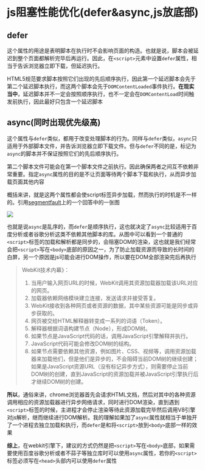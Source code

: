 # js阻塞性能优化(defer&async,js放底部)

## defer

这个属性的用途是表明脚本在执行时不会影响页面的构造。也就是说，脚本会被延迟到整个页面都解析完毕后再运行。因此，在`<script>`元素中设置`defer`属性，相当于告诉浏览器立即下载，但延迟执行。

HTML5规范要求脚本按照它们出现的先后顺序执行，因此第一个延迟脚本会先于第二个延迟脚本执行，而这两个脚本会先于`DOMContentLoaded`事件执行。**在现实当中**，延迟脚本并不一定会按照顺序执行，也不一定会在`DOMContentLoad`时间触发前执行，因此最好只包含一个延迟脚本

## async(同时出现优先级高)

这个属性与`defer`类似，都用于改变处理脚本的行为。同样与`defer`类似，`async`只适用于外部脚本文件，并告诉浏览器立即下载文件。但与`defer`不同的是，标记为`async`的脚本并不保证按照它们的先后顺序执行。

第二个脚本文件可能会在第一个脚本文件之前执行。因此确保两者之间互不依赖非常重要。指定`async`属性的目的是不让页面等待两个脚本下载和执行，从而异步加载页面其他内容

概括来讲，就是这两个属性都会使script标签异步加载，然而执行的时机是不一样的。引用[segmentfault](https://segmentfault.com/q/1010000000640869)上的一个回答中的一张图

![](/home/xsh/桌面/markdown/imgs/1443517782-57c6928b20b56_articlex.jpeg)

也就是说`async`是乱序的，而`defer`是顺序执行，这也就决定了`async`比较适用于百度分析或者谷歌分析这类不依赖其他脚本的库。从图中可以看到一个普通的`<script>`标签的加载和解析都是同步的，会阻塞DOM的渲染，这也就是我们经常会把`<script>`写在`<body>`底部的原因之一，为了防止加载资源而导致的长时间的白屏，另一个原因是js可能会进行DOM操作，所以要在DOM全部渲染完后再执行

> WebKit技术内幕》：
>
> 1. 当用户输入网页URL的时候，WebKit调用其资源加载器加载该URL对应的网页。
> 2. 加载器依赖网络模块建立连接，发送请求并接受答复。
> 3. WebKit接收到各种网页或者资源的数据，其中某些资源可能是同步或异步获取的。
> 4. 网页被交给HTML解释器转变成一系列的词语（Token）。
> 5. 解释器根据词语构建节点（Node），形成DOM树。
> 6. 如果节点是JavaScript代码的话，调用JavaScript引擎解释并执行。
> 7. JavaScript代码可能会修改DOM树的结构。
> 8. 如果节点需要依赖其他资源，例如图片、CSS、视频等，调用资源加载器来加载他们，但是他们是异步的，不会阻碍当前DOM树的继续创建；如果是JavaScript资源URL（没有标记异步方式），则需要停止当前DOM树的创建，直到JavaScript的资源加载并被JavaScript引擎执行后才继续DOM树的创建。

**所以**，通俗来讲，chrome浏览器首先会请求HTML文档，然后对其中的各种资源调用相应的资源加载器进行异步网络请求，同时进行DOM渲染，直到遇到`<script>`标签的时候，主进程才会停止渲染等待此资源加载完毕然后调用V8引擎对js解析，继而继续进行DOM解析。我的理解如果加了`async`属性就相当于单独开了一个进程去独立加载和执行，而`defer`是和将`<script>`放到`<body>`底部一样的效果



**综上**，在webkit引擎下，建议的方式仍然是把`<script>`写在`<body>`底部，如果需要使用百度谷歌分析或者不蒜子等独立库时可以使用`async`属性，若你的`<script>`标签必须写在`<head>`头部内可以使用`defer`属性